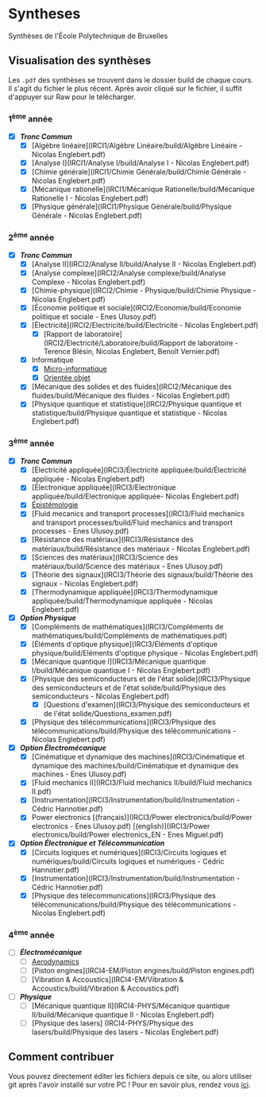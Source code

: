 # Syntheses
Synthèses de l'École Polytechnique de Bruxelles

## Visualisation des synthèses
Les `.pdf` des synthèses se trouvent dans le dossier build de chaque
cours. Il s'agit du fichier le plus récent. Après avoir cliqué sur 
le fichier, il suffit d'appuyer sur Raw pour le télécharger. 

### 1<sup>ème</sup> année
- [x] ***Tronc Commun***
   - [x] [Algèbre linéaire](IRCI1/Algèbre Linéaire/build/Algèbre Linéaire - Nicolas Englebert.pdf)
   - [x] [Analyse I](IRCI1/Analyse I/build/Analyse I - Nicolas Englebert.pdf)
   - [x] [Chimie générale](IRCI1/Chimie Générale/build/Chimie Générale - Nicolas Englebert.pdf)
   - [x] [Mécanique rationelle](IRCI1/Mécanique Rationelle/build/Mécanique Rationelle I - Nicolas Englebert.pdf)
   - [x] [Physique générale](IRCI1/Physique Générale/build/Physique Générale - Nicolas Englebert.pdf)

### 2<sup>ème</sup> année
- [x] ***Tronc Commun***
   - [x] [Analyse II](IRCI2/Analyse II/build/Analyse II - Nicolas Englebert.pdf)
   - [x] [Analyse complexe](IRCI2/Analyse complexe/build/Analyse Complexe - Nicolas Englebert.pdf)
   - [x] [Chimie-physique](IRCI2/Chimie - Physique/build/Chimie Physique - Nicolas Englebert.pdf)
   - [x] [Économie politique et sociale](IRCI2/Economie/build/Economie politique et sociale - Enes Ulusoy.pdf)
   - [x] [Électricité](IRCI2/Electricité/build/Electricité - Nicolas Englebert.pdf)
     - [x] [Rapport de laboratoire](IRCI2/Electricité/Laboratoire/build/Rapport de laboratoire - Terence Blésin, Nicolas Englebert, Benoît Vernier.pdf)
   - [x] Informatique
     - [x] [Micro-informatique](IRCI2/Informatique/syntheseOO.pdf)
     - [x] [Orientée objet](IRCI2/Informatique/MicroInformatique/build/syllab_microinfo.pdf)
   - [x] [Mécanique des solides et des fluides](IRCI2/Mécanique des fluides/build/Mécanique des fluides - Nicolas Englebert.pdf)
   - [x] [Physique quantique et statistique](IRCI2/Physique quantique et statistique/build/Physique quantique et statistique - Nicolas Englebert.pdf)

### 3<sup>ème</sup> année
- [x] ***Tronc Commun***
  - [x] [Électricité appliquée](IRCI3/Électricité appliquée/build/Électricité appliquée - Nicolas Englebert.pdf)
  - [x] [Électronique appliquée](IRCI3/Electronique appliquée/build/Electronique appliquée- Nicolas Englebert.pdf)
  - [x] [Épistémologie](https://github.com/MISCHIEN/Epistemo/blob/master/resume_epistemo.pdf)
  - [x] [Fluid mecanics and transport processes](IRCI3/Fluid mechanics and transport processes/build/Fluid mechanics and transport processes - Enes Ulusoy.pdf)
  - [x] [Résistance des matériaux](IRCI3/Résistance des matériaux/build/Résistance des matériaux - Nicolas Englebert.pdf)
  - [x] [Sciences des matériaux](IRCI3/Science des matériaux/build/Science des matériaux - Enes Ulusoy.pdf)
  - [x] [Théorie des signaux](IRCI3/Théorie des signaux/build/Théorie des signaux - Nicolas Englebert.pdf)
  - [x] [Thermodynamique appliquée](IRCI3/Thermodynamique appliquée/build/Thermodynamique appliquée - Nicolas Englebert.pdf)
- [x] ***Option Physique***
  - [x] [Compléments de mathématiques](IRCI3/Compléments de mathématiques/build/Compléments de mathématiques.pdf)
  - [x] [Éléments d'optique physique](IRCI3/Eléments d'optique physique/build/Eléments d'optique physique - Nicolas Englebert.pdf)
  - [x] [Mécanique quantique I](IRCI3/Mécanique quantique I/build/Mécanique quantique I - Nicolas Englebert.pdf)
  - [x] [Physique des semiconducteurs et de l'état solide](IRCI3/Physique des semiconducteurs et de l'état solide/build/Physique des semiconducteurs - Nicolas Englebert.pdf)
     - [x] [Questions d'examen](IRCI3/Physique des semiconducteurs et de l'état solide/Questions_examen.pdf)
  - [x] [Physique des télécommunications](IRCI3/Physique des télécommunications/build/Physique des télécommunications - Nicolas Englebert.pdf)
- [x] ***Option Électromécanique***
  - [x] [Cinématique et dynamique des machines](IRCI3/Cinématique et dynamique des machines/build/Cinématique et dynamique des machines - Enes Ulusoy.pdf)
  - [x] [Fluid mechanics II](IRCI3/Fluid mechanics II/build/Fluid mechanics II.pdf)
  - [x] [Instrumentation](IRCI3/Instrumentation/build/Instrumentation - Cédric Hannotier.pdf)
  - [x] Power electronics [(français)](IRCI3/Power electronics/build/Power electronics - Enes Ulusoy.pdf) [(english)](IRCI3/Power electronics/build/Power electronics_EN - Enes Miguel.pdf)
- [x] ***Option Électronique et Télécommunication***
  - [x] [Circuits logiques et numériques](IRCI3/Circuits logiques et numériques/build/Circuits logiques et numériques - Cédric Hannotier.pdf)
  - [x] [Instrumentation](IRCI3/Instrumentation/build/Instrumentation - Cédric Hannotier.pdf)
  - [x] [Physique des télécommunications](IRCI3/Physique des télécommunications/build/Physique des télécommunications - Nicolas Englebert.pdf)

### 4<sup>ème</sup> année
- [ ] ***Électromécanique***
  - [ ] [Aerodynamics](IRCI4-EM/Aerodynamics/build/Aerodynamics.pdf)
  - [ ] [Piston engines](IRCI4-EM/Piston engines/build/Piston engines.pdf)
  - [ ] [Vibration & Accoustics](IRCI4-EM/Vibration & Accoustics/build/Vibration & Accoustics.pdf)
- [ ] ***Physique***
  - [ ] [Mécanique quantique II](IRCI4-PHYS/Mécanique quantique II/build/Mécanique quantique II - Nicolas Englebert.pdf)
  - [ ] [Physique des lasers] (IRCI4-PHYS/Physique des lasers/build/Physique des lasers - Nicolas Englebert.pdf)

## Comment contribuer
Vous pouvez directement éditer les fichiers depuis ce site, ou alors
utiliser git après l'avoir installé sur votre PC ! Pour en savoir 
plus, rendez vous [ici](http://openclassrooms.com/courses/gerez-vos-codes-source-avec-git).
